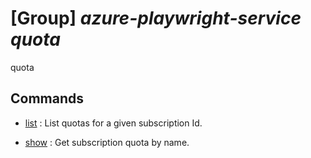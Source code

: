 # [Group] _azure-playwright-service quota_

quota

## Commands

- [list](/Commands/azure-playwright-service/quota/_list.md)
: List quotas for a given subscription Id.

- [show](/Commands/azure-playwright-service/quota/_show.md)
: Get subscription quota by name.
